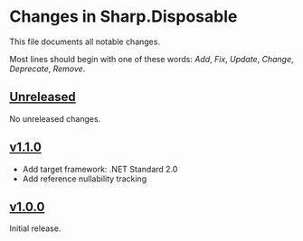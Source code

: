 # Changes in Sharp.Disposable
This file documents all notable changes.

Most lines should begin with one of these words:
*Add*, *Fix*, *Update*, *Change*, *Deprecate*, *Remove*.

## [Unreleased](https://github.com/sharpjs/Sharp.Disposable/compare/v1.1.0...HEAD)
No unreleased changes.

## [v1.1.0](https://github.com/sharpjs/Sharp.Disposable/compare/v1.0.0...v1.1.0)
- Add target framework: .NET Standard 2.0
- Add reference nullability tracking

## [v1.0.0](https://github.com/sharpjs/Sharp.Disposable/tree/v1.0.0)
Initial release.

